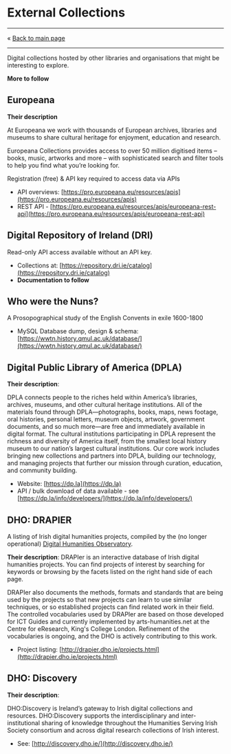 # External Collections 

------------------------------

&laquo; [Back to main page](readme.md)

------------------------------

Digital collections hosted by other libraries and organisations that might be interesting to explore.

**More to follow**

## Europeana 

**Their description**

At Europeana we work with thousands of European archives, libraries and museums to share cultural heritage for enjoyment, education and research.

Europeana Collections provides access to over 50 million digitised items – books, music, artworks and more – with sophisticated search and filter tools to help you find what you’re looking for.

Registration (free) & API key required to access data via APIs

- API overviews: [https://pro.europeana.eu/resources/apis](https://pro.europeana.eu/resources/apis)  
- REST API - [https://pro.europeana.eu/resources/apis/europeana-rest-api](https://pro.europeana.eu/resources/apis/europeana-rest-api) 
 
## Digital Repository of Ireland (DRI)

Read-only API access available without an API key. 

- Collections at: [https://repository.dri.ie/catalog](https://repository.dri.ie/catalog)
- **Documentation to follow**

## Who were the Nuns?

A Prosopographical study of the English Convents in exile 1600-1800

- MySQL Database dump, design & schema: [https://wwtn.history.qmul.ac.uk/database/](https://wwtn.history.qmul.ac.uk/database/)

## Digital Public Library of America (DPLA)

**Their description**: 

DPLA connects people to the riches held within America’s libraries, archives, museums, and other cultural heritage institutions. All of the materials found through DPLA—photographs, books, maps, news footage, oral histories, personal letters, museum objects, artwork, government documents, and so much more—are free and immediately available in digital format. The cultural institutions participating in DPLA represent the richness and diversity of America itself, from the smallest local history museum to our nation’s largest cultural institutions. Our core work includes bringing new collections and partners into DPLA, building our technology, and managing projects that further our mission through curation, education, and community building.

- Website: [https://dp.la](https://dp.la)
- API / bulk download of data available - see [https://dp.la/info/developers/](https://dp.la/info/developers/)

## DHO: DRAPIER

A listing of Irish digital humanities projects, compiled by the (no longer operational) [Digital Humanities Observatory](http://dho.ie). 

**Their description**:
DRAPIer is an interactive database of Irish digital humanities projects. You can find projects of interest by searching for keywords or browsing by the facets listed on the right hand side of each page.

DRAPIer also documents the methods, formats and standards that are being used by the projects so that new projects can learn to use similar techniques, or so established projects can find related work in their field. The controlled vocabularies used by DRAPIer are based on those developed for ICT Guides and currently implemented by arts-humanities.net at the Centre for eResearch, King's College London. Refinement of the vocabularies is ongoing, and the DHO is actively contributing to this work.

- Project listing: [http://drapier.dho.ie/projects.html](http://drapier.dho.ie/projects.html)

## DHO: Discovery

**Their description**:

DHO:Discovery is Ireland’s gateway to Irish digital collections and resources. DHO:Discovery supports the interdisciplinary and inter-institutional sharing of knowledge throughout the Humanities Serving Irish Society consortium and across digital research collections of Irish interest. 

- See: [http://discovery.dho.ie/](http://discovery.dho.ie/)
